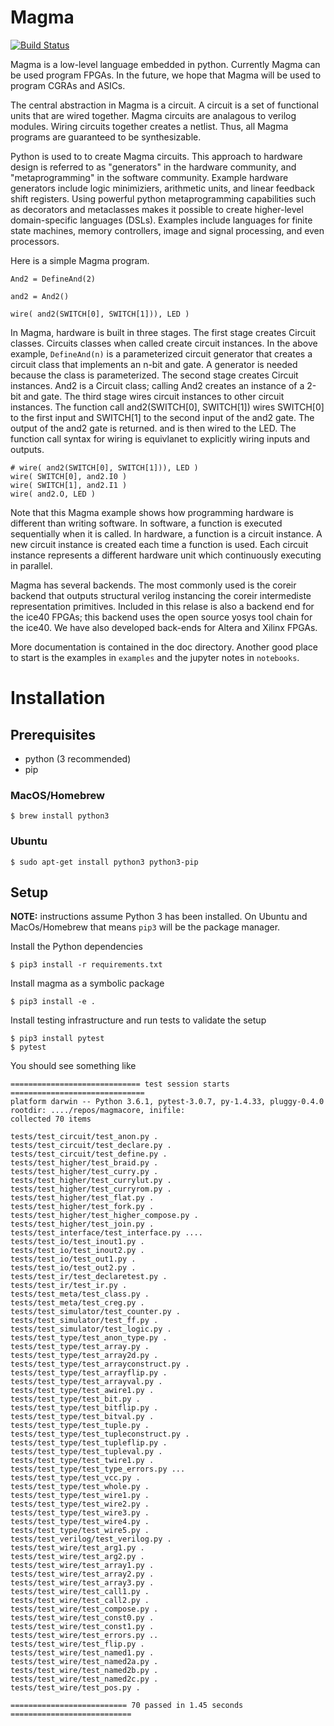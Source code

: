 # Magma
[![Build Status](https://travis-ci.com/phanrahan/magma.svg?token=BftLM4kSr1QfgPspi6aF&branch=master)](https://travis-ci.com/phanrahan/magma)

Magma is a low-level language embedded in python.
Currently Magma can be used program FPGAs.
In the future, we hope that Magma will be used
to program CGRAs and ASICs.

The central abstraction in Magma is a circuit.
A circuit is a set of functional units 
that are wired together.
Magma circuits are analagous to verilog modules.
Wiring circuits together creates a netlist.
Thus, all Magma programs are guaranteed to be synthesizable.

Python is used to to create Magma circuits.
This approach to hardware design
is referred to as "generators" in the hardware community,
and "metaprogramming" in the software community.
Example hardware generators include 
logic minimiziers,
arithmetic units,
and linear feedback shift registers.
Using powerful python metaprogramming capabilities
such as decorators and metaclasses makes it possible 
to create higher-level domain-specific languages (DSLs).
Examples include languages for
finite state machines, memory controllers,
image and signal processing, and even processors.

Here is a simple Magma program.
```
And2 = DefineAnd(2)

and2 = And2()

wire( and2(SWITCH[0], SWITCH[1])), LED )
```
In Magma, hardware is built in three stages.
The first stage creates Circuit classes.
Circuits classes when called create circuit instances.
In the above example,
```DefineAnd(n)``` is a parameterized circuit generator
that creates a circuit class that implements an n-bit and gate.
A generator is needed because the class is parameterized.
The second stage creates Circuit instances.
And2 is a Circuit class;
calling And2 creates an instance of a 2-bit and gate.
The third stage wires circuit instances to other circuit instances.
The function call and2(SWITCH[0], SWITCH[1])
wires SWITCH[0] to the first input
and SWITCH[1] to the second input
of the and2 gate.
The output of the and2 gate is returned. and is then wired to the LED.
The function call syntax for wiring 
is equivlanet to explicitly wiring inputs and outputs.
```
# wire( and2(SWITCH[0], SWITCH[1])), LED )
wire( SWITCH[0], and2.I0 )
wire( SWITCH[1], and2.I1 )
wire( and2.O, LED )
```

Note that this Magma example 
shows how programming hardware is different than writing software.
In software, a function is executed sequentially when it is called. 
In hardware, a function is a circuit instance.
A new circuit instance is created each time a function is used.
Each circuit instance represents a different hardware unit
which continuously executing in parallel.

Magma has several backends.
The most commonly used is the coreir backend that
outputs structural verilog 
instancing the coreir intermediste representation primitives.
Included in this relase is also a backend end for the ice40 FPGAs;
this backend uses the open source yosys tool chain for the ice40.
We have also developed  back-ends for Altera and Xilinx FPGAs.

More documentation is contained in the doc directory.
Another good place to start is the examples in ```examples```
and the jupyter notes in ```notebooks```.


# Installation
## Prerequisites
* python (3 recommended)
* pip
### MacOS/Homebrew
```
$ brew install python3
```
### Ubuntu
```
$ sudo apt-get install python3 python3-pip
```

## Setup
**NOTE:** instructions assume Python 3 has been installed. On Ubuntu and
MacOs/Homebrew that means `pip3` will be the package manager.

Install the Python dependencies
```
$ pip3 install -r requirements.txt
```

Install magma as a symbolic package
```
$ pip3 install -e .
```

Install testing infrastructure and run tests to validate the setup
```
$ pip3 install pytest
$ pytest
```

You should see something like
```
============================= test session starts ==============================
platform darwin -- Python 3.6.1, pytest-3.0.7, py-1.4.33, pluggy-0.4.0
rootdir: ..../repos/magmacore, inifile:
collected 70 items

tests/test_circuit/test_anon.py .
tests/test_circuit/test_declare.py .
tests/test_circuit/test_define.py .
tests/test_higher/test_braid.py .
tests/test_higher/test_curry.py .
tests/test_higher/test_currylut.py .
tests/test_higher/test_curryrom.py .
tests/test_higher/test_flat.py .
tests/test_higher/test_fork.py .
tests/test_higher/test_higher_compose.py .
tests/test_higher/test_join.py .
tests/test_interface/test_interface.py ....
tests/test_io/test_inout1.py .
tests/test_io/test_inout2.py .
tests/test_io/test_out1.py .
tests/test_io/test_out2.py .
tests/test_ir/test_declaretest.py .
tests/test_ir/test_ir.py .
tests/test_meta/test_class.py .
tests/test_meta/test_creg.py .
tests/test_simulator/test_counter.py .
tests/test_simulator/test_ff.py .
tests/test_simulator/test_logic.py .
tests/test_type/test_anon_type.py .
tests/test_type/test_array.py .
tests/test_type/test_array2d.py .
tests/test_type/test_arrayconstruct.py .
tests/test_type/test_arrayflip.py .
tests/test_type/test_arrayval.py .
tests/test_type/test_awire1.py .
tests/test_type/test_bit.py .
tests/test_type/test_bitflip.py .
tests/test_type/test_bitval.py .
tests/test_type/test_tuple.py .
tests/test_type/test_tupleconstruct.py .
tests/test_type/test_tupleflip.py .
tests/test_type/test_tupleval.py .
tests/test_type/test_twire1.py .
tests/test_type/test_type_errors.py ...
tests/test_type/test_vcc.py .
tests/test_type/test_whole.py .
tests/test_type/test_wire1.py .
tests/test_type/test_wire2.py .
tests/test_type/test_wire3.py .
tests/test_type/test_wire4.py .
tests/test_type/test_wire5.py .
tests/test_verilog/test_verilog.py .
tests/test_wire/test_arg1.py .
tests/test_wire/test_arg2.py .
tests/test_wire/test_array1.py .
tests/test_wire/test_array2.py .
tests/test_wire/test_array3.py .
tests/test_wire/test_call1.py .
tests/test_wire/test_call2.py .
tests/test_wire/test_compose.py .
tests/test_wire/test_const0.py .
tests/test_wire/test_const1.py .
tests/test_wire/test_errors.py ..
tests/test_wire/test_flip.py .
tests/test_wire/test_named1.py .
tests/test_wire/test_named2a.py .
tests/test_wire/test_named2b.py .
tests/test_wire/test_named2c.py .
tests/test_wire/test_pos.py .

========================== 70 passed in 1.45 seconds ===========================
```
